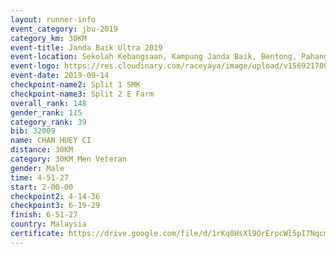 ```yaml
---
layout: runner-info 
event_category: jbu-2019 
category_km: 30KM 
event-title: Janda Baik Ultra 2019
event-location: Sekolah Kebangsaan, Kampung Janda Baik, Bentong, Pahang, Malaysia 
event-logo: https://res.cloudinary.com/raceyaya/image/upload/v1569217009/logo/janda-baik_vch1pc.jpg 
event-date: 2019-09-14 
checkpoint-name2: Split 1 SMK 
checkpoint-name3: Split 2 E Farm 
overall_rank: 148
gender_rank: 115
category_rank: 39
bib: 32009
name: CHAN HUEY CI
distance: 30KM
category: 30KM Men Veteran
gender: Male
time: 4-51-27
start: 2-00-00
checkpoint2: 4-14-36
checkpoint3: 6-19-29
finish: 6-51-27
country: Malaysia
certificate: https://drive.google.com/file/d/1rKq8HsXl9OrErpcWl5pI7NqcmrvgAZXR/view?usp=sharing
---
```

